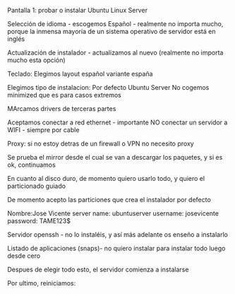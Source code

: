 Pantalla 1: probar o instalar Ubuntu Linux Server

Selección de idioma - escogemos Español - realmente no importa mucho, porque la inmensa mayoría de un sistema operativo de servidor está en inglés

Actualización de instalador - actualizamos al nuevo (realmente no importa mucho esta opción)

Teclado: Elegimos layout español variante españa

Elegimos tipo de instalacion:
Por defecto Ubuntu Server
No cogemos minimized que es para casos extremos

MArcamos drivers de terceras partes

Aceptamos conectar a red ethernet - importante NO conectar un servidor a WIFI - siempre por cable

Proxy: si no estoy detras de un firewall o VPN no necesito proxy

Se prueba el mirror desde el cual se van a descargar los paquetes, y si es ok, continuamos

En cuanto al disco duro, de momento quiero usarlo todo, y quiero el particionado guiado

De momento acepto las particiones que crea el instalador por defecto

Nombre:Jose Vicente
server name: ubuntuserver
username: josevicente
password: TAME123$

Servidor openssh - no lo instaléis, y así más adelante os enseño a instalarlo

Listado de aplicaciones (snaps)- no quiero instalar para instalar todo luego desde cero

Despues de elegir todo esto, el servidor comienza a instalarse

Por ultimo, reiniciamos:




